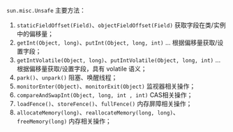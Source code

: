 `sun.misc.Unsafe` 主要方法：
1. `staticFieldOffset(Field)`、`objectFieldOffset(Field)` 获取字段在类/实例中的偏移量；
2. `getInt(Object, long)`、`putInt(Object, long, int)` ... 根据偏移量获取/设置字段；
3. `getIntVolatile(Object, long)`、`putIntVolatile(Object, long, int)` ... 根据偏移量获取/设置字段，具有 volatile 语义；
4. `park()`、`unpark()` 阻塞、唤醒线程；
5. `monitorEnter(Object)`、`monitorExit(Object)` 监视器相关操作；
6. `compareAndSwapInt(Object, long, int , int)` CAS相关操作；
7. `loadFence()`、`storeFence()`、`fullFence()` 内存屏障相关操作；
8. `allocateMemory(long)`、`reallocateMemory(long, long)`、`freeMemory(long)` 内存相关操作；